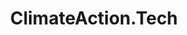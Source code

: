 ---
title: ClimateAction.Tech
url: 'https://climateaction.tech/'
categories:
  - ee42a632-ac6a-4f89-802a-8111cf674d4c
tags:
  - volunteering
  - developers
description: >-
  A global community of tech professionals using our skills, expertise and
  platforms to support solutions to the climate crisis. The mission is to
  empower technology professionals to play our part — to meet, discuss, learn
  and take climate action.
image: null
blueprint: action

---